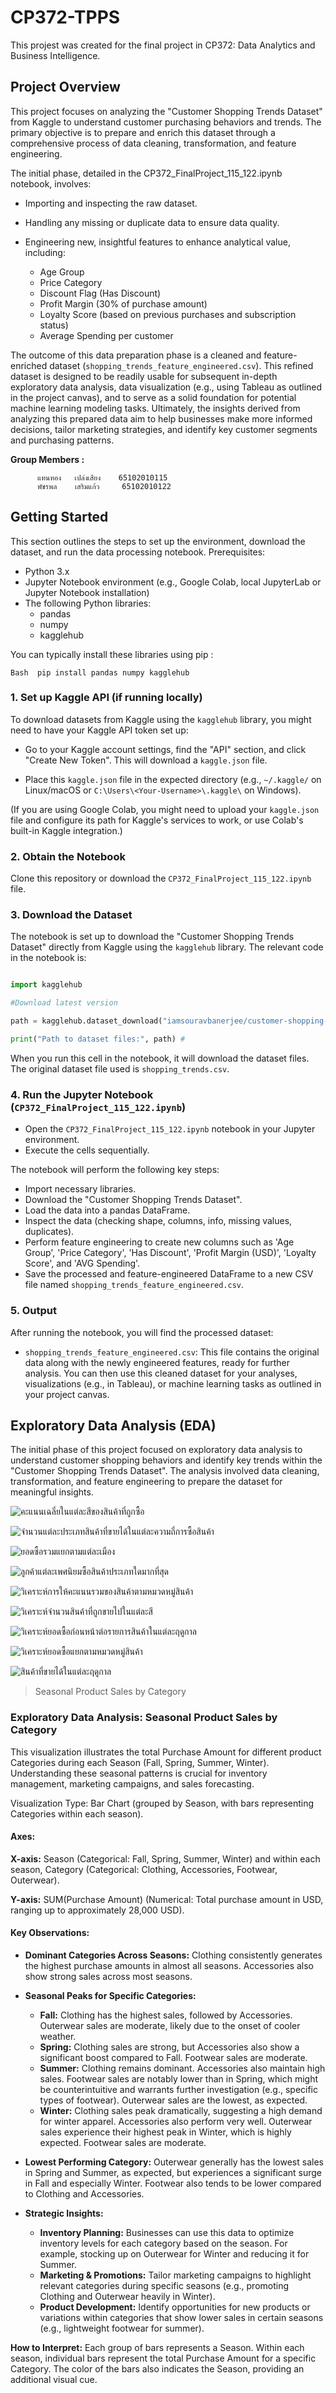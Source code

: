 # CP372-TPPS
This projest was created for the final project in CP372: Data Analytics and Business Intelligence.

## Project Overview
This project focuses on analyzing the "Customer Shopping Trends Dataset" from Kaggle to understand customer purchasing behaviors and trends.  The primary objective is to prepare and enrich this dataset through a comprehensive process of data cleaning, transformation, and feature engineering.

The initial phase, detailed in the CP372_FinalProject_115_122.ipynb notebook, involves:
* Importing and inspecting the raw dataset.
* Handling any missing or duplicate data to ensure data quality.
* Engineering new, insightful features to enhance analytical value, including:

  * Age Group
  * Price Category
  * Discount Flag (Has Discount)
  * Profit Margin (30% of purchase amount)
  * Loyalty Score (based on previous purchases and subscription status)
  * Average Spending per customer
 
The outcome of this data preparation phase is a cleaned and feature-enriched dataset (`shopping_trends_feature_engineered.csv`). This refined dataset is designed to be readily usable for subsequent in-depth exploratory data analysis, data visualization (e.g., using Tableau as outlined in the project canvas), and to serve as a solid foundation for potential machine learning modeling tasks.  Ultimately, the insights derived from analyzing this prepared data aim to help businesses make more informed decisions, tailor marketing strategies, and identify key customer segments and purchasing patterns. 

**Group Members :**

          แทนทอง   เปล่งเสียง    65102010115
          พัชรพล    เสริมแก้ว     65102010122

## Getting Started
This section outlines the steps to set up the environment, download the dataset, and run the data processing notebook.
Prerequisites:
* Python 3.x
* Jupyter Notebook environment (e.g., Google Colab, local JupyterLab or Jupyter Notebook installation)
* The following Python libraries:
    * pandas
    * numpy
    * kagglehub
 
You can typically install these libraries using pip :          
``` 
Bash  pip install pandas numpy kagglehub
```

### 1. Set up Kaggle API (if running locally)

To download datasets from Kaggle using the `kagglehub` library, you might need to have your Kaggle API token set up:
* Go to your Kaggle account settings, find the "API" section, and click "Create New Token". This will download a `kaggle.json` file.

  
* Place this `kaggle.json` file in the expected directory (e.g., `~/.kaggle/` on Linux/macOS or `C:\Users\<Your-Username>\.kaggle\` on Windows).


(If you are using Google Colab, you might need to upload your `kaggle.json` file and configure its path for Kaggle's services to work, or use Colab's built-in Kaggle integration.)

### 2. Obtain the Notebook

Clone this repository or download the `CP372_FinalProject_115_122.ipynb` file.

### 3. Download the Dataset

The notebook is set up to download the "Customer Shopping Trends Dataset" directly from Kaggle using the `kagglehub` library. The relevant code in the notebook is:
```Python

import kagglehub

#Download latest version

path = kagglehub.dataset_download("iamsouravbanerjee/customer-shopping-trends-dataset") #

print("Path to dataset files:", path) #
```


When you run this cell in the notebook, it will download the dataset files. The original dataset file used is `shopping_trends.csv`.

### 4. Run the Jupyter Notebook (`CP372_FinalProject_115_122.ipynb`)

* Open the `CP372_FinalProject_115_122.ipynb` notebook in your Jupyter environment.
* Execute the cells sequentially.

The notebook will perform the following key steps:

* Import necessary libraries.
* Download the "Customer Shopping Trends Dataset".
* Load the data into a pandas DataFrame.
* Inspect the data (checking shape, columns, info, missing values, duplicates).
* Perform feature engineering to create new columns such as 'Age Group', 'Price Category', 'Has Discount', 'Profit Margin (USD)', 'Loyalty Score', and 'AVG Spending'.
* Save the processed and feature-engineered DataFrame to a new CSV file named `shopping_trends_feature_engineered.csv`.

### 5. Output

After running the notebook, you will find the processed dataset:

* `shopping_trends_feature_engineered.csv`: This file contains the original data along with the newly engineered features, ready for further analysis.
You can then use this cleaned dataset for your analyses, visualizations (e.g., in Tableau), or machine learning tasks as outlined in your project canvas.


## Exploratory Data Analysis (EDA)
The initial phase of this project focused on exploratory data analysis to understand customer shopping behaviors and identify key trends within the "Customer Shopping Trends Dataset". The analysis involved data cleaning, transformation, and feature engineering to prepare the dataset for meaningful insights.

![คะแนนเฉลี่ยในแต่ละสีของสินค้าที่ถูกซื้อ](Tableau_Visualizations/คะแนนเฉลี่ยในแต่ละสีของสินค้าที่ถูกซื้อ.png)

![จำนวนแต่ละประเภทสินค้าที่ขายได้ในแต่ละความถี่การซื้อสินค้า](Tableau_Visualizations/จำนวนแต่ละประเภทสินค้าที่ขายได้ในแต่ละความถี่การซื้อสินค้า.png)

![ยอดซื้อรวมแยกตามแต่ละเมือง](Tableau_Visualizations/ยอดซื้อรวมแยกตามแต่ละเมือง.png)

![ลูกค้าแต่ละเพศนิยมซื้อสินค้าประเภทใดมากที่สุด](Tableau_Visualizations/ลูกค้าแต่ละเพศนิยมซื้อสินค้าประเภทใดมากที่สุด.png)

![วิเคราะห์การให้คะแนนรวมของสินค้าตามหมวดหมู่สินค้า](Tableau_Visualizations/วิเคราะห์การให้คะแนนรวมของสินค้าตามหมวดหมู่สินค้า.png)

![วิเคราะห์จำนวนสินค้าที่ถูกขายไปในแต่ละสี](Tableau_Visualizations/วิเคราะห์จำนวนสินค้าที่ถูกขายไปในแต่ละสี.png)

![วิเคราะห์ยอดซื้อก่อนหน้าต่อรายการสินค้าในแต่ละฤดูกาล](Tableau_Visualizations/วิเคราะห์ยอดซื้อก่อนหน้าต่อรายการสินค้าในแต่ละฤดูกาล.png)

![วิเคราะห์ยอดซื้อแยกตามหมวดหมู่สินค้า](Tableau_Visualizations/วิเคราะห์ยอดซื้อแยกตามหมวดหมู่สินค้า.png)

![สินค้าที่ขายได้ในแต่ละฤดูกาล](Tableau_Visualizations/สินค้าที่ขายได้ในแต่ละฤดูกาล.png)
>Seasonal Product Sales by Category
### Exploratory Data Analysis: Seasonal Product Sales by Category
This visualization illustrates the total Purchase Amount for different product Categories during each Season (Fall, Spring, Summer, Winter). Understanding these seasonal patterns is crucial for inventory management, marketing campaigns, and sales forecasting.

Visualization Type: Bar Chart (grouped by Season, with bars representing Categories within each season).

#### Axes:

**X-axis:** Season (Categorical: Fall, Spring, Summer, Winter) and within each season, Category (Categorical: Clothing, Accessories, Footwear, Outerwear).

**Y-axis:** SUM(Purchase Amount) (Numerical: Total purchase amount in USD, ranging up to approximately 28,000 USD).
#### Key Observations:

* **Dominant Categories Across Seasons:** Clothing consistently generates the highest purchase amounts in almost all seasons. Accessories also show strong sales across most seasons.
* **Seasonal Peaks for Specific Categories:**

  * **Fall:** Clothing has the highest sales, followed by Accessories. Outerwear sales are moderate, likely due to the onset of cooler weather.
  * **Spring:** Clothing sales are strong, but Accessories also show a significant boost compared to Fall. Footwear sales are moderate.
  * **Summer:** Clothing remains dominant. Accessories also maintain high sales. Footwear sales are notably lower than in Spring, which might be counterintuitive and warrants further investigation (e.g., specific types of footwear). Outerwear sales are the lowest, as expected.
  * **Winter:** Clothing sales peak dramatically, suggesting a high demand for winter apparel. Accessories also perform very well. Outerwear sales experience their highest peak in Winter, which is highly expected. Footwear sales are moderate.

* **Lowest Performing Category:** Outerwear generally has the lowest sales in Spring and Summer, as expected, but experiences a significant surge in Fall and especially Winter. Footwear also tends to be lower compared to Clothing and Accessories.
* **Strategic Insights:**
  * **Inventory Planning:** Businesses can use this data to optimize inventory levels for each category based on the season. For example, stocking up on Outerwear for Winter and reducing it for Summer.
  * **Marketing & Promotions:** Tailor marketing campaigns to highlight relevant categories during specific seasons (e.g., promoting Clothing and Outerwear heavily in Winter).
  * **Product Development:** Identify opportunities for new products or variations within categories that show lower sales in certain seasons (e.g., lightweight footwear for summer).


**How to Interpret:** Each group of bars represents a Season. Within each season, individual bars represent the total Purchase Amount for a specific Category. The color of the bars also indicates the Season, providing an additional visual cue.



